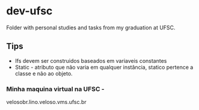 # dev-ufsc
Folder with personal studies and tasks from my graduation at UFSC.

## Tips
- Ifs devem ser construidos baseados em variaveis constantes
- Static - atributo que não varia em qualquer instância, statico pertence a classe e não ao objeto.


### Minha maquina virtual na UFSC - 

velosobr.lino.veloso.vms.ufsc.br



